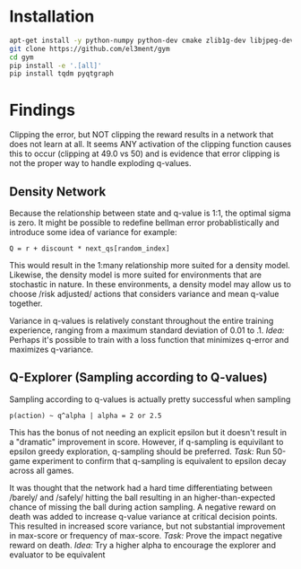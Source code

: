 Installation
============

```bash
apt-get install -y python-numpy python-dev cmake zlib1g-dev libjpeg-dev xvfb libav-tools xorg-dev python-opengl libboost-all-dev libsdl2-dev swig
git clone https://github.com/el3ment/gym
cd gym
pip install -e '.[all]'
pip install tqdm pyqtgraph
```

Findings
========
Clipping the error, but NOT clipping the reward results in a network that does not learn at all.
It seems ANY activation of the clipping function causes this to occur (clipping at 49.0 vs 50) and is evidence that
error clipping is not the proper way to handle exploding q-values.

Density Network
---------------

Because the relationship between state and q-value is 1:1, the optimal sigma is zero.
It might be possible to redefine bellman error probablistically and introduce some idea of variance for example:

```Q = r + discount * next_qs[random_index]```

This would result in the 1:many relationship more suited for a density model. Likewise, the density model is more suited
for environments that are stochastic in nature. In these environments, a density model may allow us to choose
/risk adjusted/ actions that considers variance and mean q-value together.

Variance in q-values is relatively constant throughout the entire training experience, ranging from a maximum
standard deviation of 0.01 to .1.
    *Idea:* Perhaps it's possible to train with a loss function that minimizes q-error and maximizes q-variance.

Q-Explorer (Sampling according to Q-values)
-------------------------------------------
Sampling according to q-values is actually pretty successful when sampling

```p(action) ~ q^alpha | alpha = 2 or 2.5```

This has the bonus of not needing an explicit epsilon but it doesn't result in a "dramatic" improvement in score.
However, if q-sampling is equivilant to epsilon greedy exploration, q-sampling should be preferred.
    *Task:* Run 50-game experiment to confirm that q-sampling is equivalent to epsilon decay across all games.

It was thought that the network had a hard time differentiating between /barely/ and /safely/ hitting the ball
resulting in an higher-than-expected chance of missing the ball during action sampling. A negative reward on death
was added to increase q-value variance at critical decision points. This resulted in increased score variance, but not
substantial improvement in max-score or frequency of max-score.
    *Task:* Prove the impact negative reward on death.
    *Idea:* Try a higher alpha to encourage the explorer and evaluator to be equivalent

